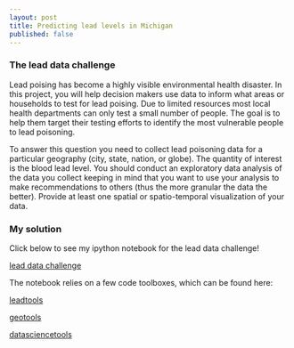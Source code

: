 ```yaml
---
layout: post
title: Predicting lead levels in Michigan
published: false
---
```





### The lead data challenge

Lead poising has become a highly visible environmental health disaster. In this project, you will help decision makers use data to inform what areas or households to test for lead poising. Due to limited resources most local health departments can only test a small number of people. The goal is to help them target their testing efforts to identify the most vulnerable people to lead poisoning.

To answer this question you need to collect lead poisoning data for a particular geography (city, state, nation, or globe). The quantity of interest is the blood lead level. You should conduct an exploratory data analysis of the data you collect keeping in mind that you want to use your analysis to make recommendations to others (thus the more granular the data the better). Provide at least one spatial or spatio-temporal visualization of your data.

### My solution

Click below to see my ipython notebook for the lead data challenge!

[lead data challenge](https://github.com/mattoby/michigan_lead/blob/master/Arnhold_lead_datachallenge.ipynb)

The notebook relies on a few code toolboxes, which can be found here:

[leadtools](https://github.com/mattoby/michigan_lead/blob/master/leadtools.py)

[geotools](https://github.com/mattoby/datasciencetools/blob/master/geotools.py)

[datasciencetools](https://github.com/mattoby/datasciencetools/blob/master/datasciencetools.py)



